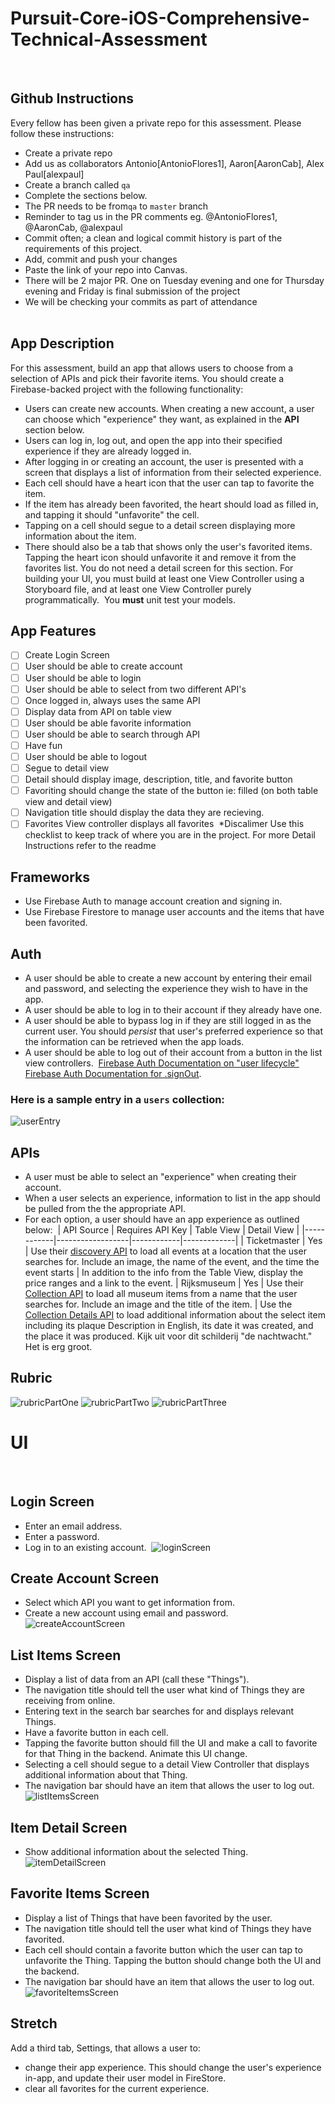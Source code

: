 # Pursuit-Core-iOS-Comprehensive-Technical-Assessment
​
​
## Github Instructions
Every fellow has been given a private repo for this assessment. Please follow these instructions:
- Create a private repo 
- Add us as collaborators Antonio[AntonioFlores1], Aaron[AaronCab], Alex Paul[alexpaul]
- Create a branch called `qa`
- Complete the sections below.
- The PR needs to be from`qa` to `master` branch 
- Reminder to tag us in the PR comments eg. @AntonioFlores1, @AaronCab, @alexpaul
- Commit often; a clean and logical commit history is part of the requirements of this project.
- Add, commit and push your changes
- Paste the link of your repo into Canvas.
- There will be 2 major PR. One on Tuesday evening and one for Thursday evening and Friday is final submission of the project
- We will be checking your commits as part of attendance  
​
​
## App Description
For this assessment, build an app that allows users to choose from a selection of APIs and pick their favorite items. You should create a Firebase-backed project with the following functionality:
​
- Users can create new accounts. When creating a new account, a user can choose which "experience" they want, as explained in the **API** section below.
- Users can log in, log out, and open the app into their specified experience if they are already logged in.
- After logging in or creating an account, the user is presented with a screen that displays a list of information from their selected experience.
- Each cell should have a heart icon that the user can tap to favorite the item.
- If the item has already been favorited, the heart should load as filled in, and tapping it should "unfavorite" the cell.
- Tapping on a cell should segue to a detail screen displaying more information about the item.
- There should also be a tab that shows only the user's favorited items.  Tapping the heart icon should unfavorite it and remove it from the favorites list. You do not need a detail screen for this section.
​
For building your UI, you must build at least one View Controller using a Storyboard file, and at least one View Controller purely programmatically.
​
You **must** unit test your models.
​
## App Features 
- [ ] Create Login Screen
- [ ] User should be able to create account
- [ ] User should be able to login
- [ ] User should be able to select from two different API's
- [ ] Once logged in, always uses the same API
- [ ] Display data from API on table view
- [ ] User should be able favorite information
- [ ] User should be able to search through API
- [ ] Have fun
- [ ] User should be able to logout
- [ ] Segue to detail view
- [ ] Detail should display image, description, title, and favorite button
- [ ] Favoriting should change the state of the button ie: filled (on both table view and detail view)
- [ ] Navigation title should display the data they are recieving.
- [ ] Favorites View controller displays all favorites
​
*Discalimer Use this checklist to keep track of where you are in the project. For more Detail Instructions refer to the readme 
​
## Frameworks
- Use Firebase Auth to manage account creation and signing in.
- Use Firebase Firestore to manage user accounts and the items that have been favorited.
​
​
## Auth
- A user should be able to create a new account by entering their email and password, and selecting the experience they wish to have in the app.
- A user should be able to log in to their account if they already have one.
- A user should be able to bypass log in if they are still logged in as the current user. You should *persist* that user's preferred experience so that the information can be retrieved when the app loads.
- A user should be able to log out of their account from a button in the list view controllers.
​
[Firebase Auth Documentation on "user lifecycle"](https://firebase.google.com/docs/auth/users#the_user_lifecycle)
​
[Firebase Auth Documentation for .signOut](https://firebase.google.com/docs/reference/ios/firebaseauth/api/reference/Classes/FIRAuth#-signout:).
​
​
### Here is a sample entry in a `users` collection:
![userEntry](./images/firestoreUserCollection.png)
​
## APIs
- A user must be able to select an "experience" when creating their account.
- When a user selects an experience, information to list in the app should be pulled from the the appropriate API.
- For each option, a user should have an app experience as outlined below:
​
| API Source | Requires API Key | Table View | Detail View |
|------------|------------------|------------|-------------|
| Ticketmaster | Yes | Use their [discovery API](https://developer.ticketmaster.com/products-and-docs/apis/discovery-api/v2/) to load all events at a location that the user searches for.  Include an image, the name of the event, and the time the event starts | In addition to the info from the Table View, display the price ranges and a link to the event.
| Rijksmuseum | Yes | Use their [Collection API](https://data.rijksmuseum.nl/object-metadata/api/) to load all museum items from a name that the user searches for.  Include an image and the title of the item. | Use the [Collection Details API](https://data.rijksmuseum.nl/object-metadata/api/) to load additional information about the select item including its plaque Description in English, its date it was created, and the place it was produced. Kijk uit voor dit schilderij "de nachtwacht." Het is erg groot.
​
​
## Rubric
![rubricPartOne](./images/rubricPartOne.png)
![rubricPartTwo](./images/rubricPartTwo.png)
![rubricPartThree](./images/rubricPartThree.png)
​
# UI
​
​
## Login Screen
- Enter an email address.
- Enter a password.
- Log in to an existing account.
​
![loginScreen](./images/loginScreen.png)
​
​
## Create Account Screen
- Select which API you want to get information from.
- Create a new account using email and password.
​
![createAccountScreen](./images/createAccountScreen.png)
​
​
## List Items Screen
- Display a list of data from an API (call these "Things").
- The navigation title should tell the user what kind of Things they are receiving from online.
- Entering text in the search bar searches for and displays relevant Things.
- Have a favorite button in each cell.
- Tapping the favorite button should fill the UI and make a call to favorite for that Thing in the backend. Animate this UI change.
- Selecting a cell should segue to a detail View Controller that displays additional information about that Thing.
- The navigation bar should have an item that allows the user to log out.
​
![listItemsScreen](./images/listItemsWithLogoutScreen.png)
​
​
## Item Detail Screen
- Show additional information about the selected Thing.
​
![itemDetailScreen](./images/itemDetailScreen.png)
​
​
## Favorite Items Screen
- Display a list of Things that have been favorited by the user.  
- The navigation title should tell the user what kind of Things they have favorited.
- Each cell should contain a favorite button which the user can tap to unfavorite the Thing. Tapping the button should change both the UI and the backend.
- The navigation bar should have an item that allows the user to log out.
​
![favoriteItemsScreen](./images/favoriteItemsScreenWithLogout.png)
​
​
## Stretch
Add a third tab, Settings, that allows a user to:
- change their app experience. This should change the user's experience in-app, and update their user model in FireStore.
- clear all favorites for the current experience.
